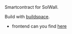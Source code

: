 Smartcontract for SolWall.

Build with [buildspace](https://buildspace.so/). 

- frontend can you find [here](https://github.com/kaspergff/SolWall)
